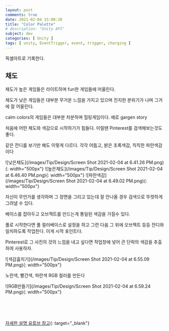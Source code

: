 ```yaml
---
layout: post
comments: true
date: 2021-02-04 15:00:20
title: "Color Palette"
# description: "Unity API"
subject: dev
categories: [ Unity ]
tags: [ unity, EventTrigger, event, trigger, charging ]
---
```


픽셀아트로 기록한다.

## 채도

채도가 높은 게임들은 라이트하며 fun한 게임들에 어울린다.

채도가 낮은 게임들은 대부분 무거운 느낌을 가지고 있으며 진지한 분위기가 나며 그거에 잘 어울린다.

calm colors의 게임들은 대부분 차분하며 힐링게임이다. 예로 gargen story

처음에 어떤 채도와 색감으로 시작하기가 힘들다. 이럴땐 Pinterest를 검색해보는것도 좋다.

같은 잔디를 보기만 해도 이렇게 다르다. 각각 어둡고, 밝은 초록색감, 칙칙한 파란색감이다 

![낮은채도](/images/Tip/Design/Screen Shot 2021-02-04 at 6.41.26 PM.png){: width="500px"}
![높은채도](/images/Tip/Design/Screen Shot 2021-02-04 at 6.46.40 PM.png){: width="500px"}
![파란색감](/images/Tip/Design/Screen Shot 2021-02-04 at 6.49.02 PM.png){: width="500px"}

자신이 무언가를 생각하며 그 장면을 그리고 있는데 잘 안나올 경우 검색으로 뚜렷하게 그려낼 수 있다.


베이스를 잡아두고 오브젝트를 만드는게 통일된 색감을 가질수 있다.

풀로 시작한다면 풀 컬러베이스로 설정을 하고 그런 다음 그 위에 오브젝트 등등 잔디와 일치하도록 작업한다. 이게 시작 포인트다.

Pinterest로 그 사진의 것의 느낌을 내고 싶다면 작업창에 넣어 큰 단락의 색감을 추출하여 사용하자.

![색감훔치기](/images/Tip/Design/Screen Shot 2021-02-04 at 6.55.09 PM.png){: width="500px"}


노란색, 빨간색, 파란색 RGB 컬러를 만든다

![RGB만들기](/images/Tip/Design/Screen Shot 2021-02-04 at 6.59.24 PM.png){: width="500px"}

<br>
<br>
<br>

[자세한 설명 유튜브 참고](https://youtu.be/BVBiUnBUB8c){: target="_blank"}




<!-- [공식 레퍼런스](https://docs.unity3d.com/ScriptReference/GameObject-activeSelf.html){:target="_blank"} -->